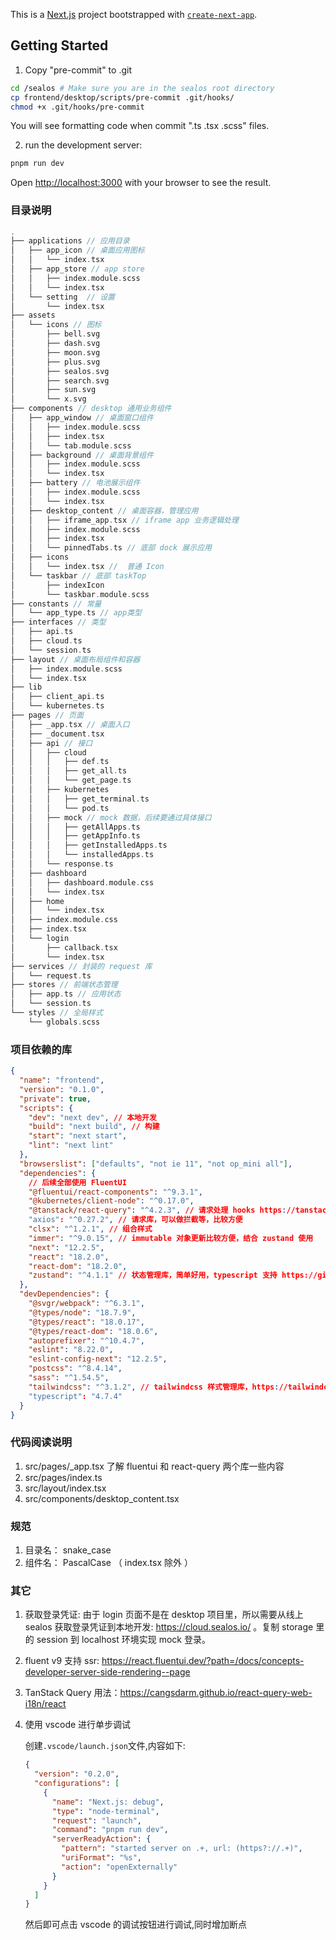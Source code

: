 This is a [Next.js](https://nextjs.org/) project bootstrapped with [`create-next-app`](https://github.com/vercel/next.js/tree/canary/packages/create-next-app).

## Getting Started

1.  Copy "pre-commit" to .git

```bash
cd /sealos # Make sure you are in the sealos root directory
cp frontend/desktop/scripts/pre-commit .git/hooks/
chmod +x .git/hooks/pre-commit
```

You will see formatting code when commit ".ts .tsx .scss" files.

2. run the development server:

```bash
pnpm run dev
```

Open [http://localhost:3000](http://localhost:3000) with your browser to see the result.

### 目录说明

```c
.
├── applications // 应用目录
│   ├── app_icon // 桌面应用图标
│   │   └── index.tsx
│   ├── app_store // app store
│   │   ├── index.module.scss
│   │   └── index.tsx
│   └── setting  // 设置
│       └── index.tsx
├── assets
│   └── icons // 图标
│       ├── bell.svg
│       ├── dash.svg
│       ├── moon.svg
│       ├── plus.svg
│       ├── sealos.svg
│       ├── search.svg
│       ├── sun.svg
│       └── x.svg
├── components // desktop 通用业务组件
│   ├── app_window // 桌面窗口组件
│   │   ├── index.module.scss
│   │   ├── index.tsx
│   │   └── tab.module.scss
│   ├── background // 桌面背景组件
│   │   ├── index.module.scss
│   │   └── index.tsx
│   ├── battery // 电池展示组件
│   │   ├── index.module.scss
│   │   └── index.tsx
│   ├── desktop_content // 桌面容器，管理应用
│   │   ├── iframe_app.tsx // iframe app 业务逻辑处理
│   │   ├── index.module.scss
│   │   ├── index.tsx
│   │   └── pinnedTabs.ts // 底部 dock 展示应用
│   ├── icons
│   │   └── index.tsx //  普通 Icon
│   └── taskbar // 底部 taskTop
│       ├── indexIcon
│       └── taskbar.module.scss
├── constants // 常量
│   └── app_type.ts // app类型
├── interfaces // 类型
│   ├── api.ts
│   ├── cloud.ts
│   └── session.ts
├── layout // 桌面布局组件和容器
│   ├── index.module.scss
│   └── index.tsx
├── lib
│   ├── client_api.ts
│   └── kubernetes.ts
├── pages // 页面
│   ├── _app.tsx // 桌面入口
│   ├── _document.tsx
│   ├── api // 接口
│   │   ├── cloud
│   │   │   ├── def.ts
│   │   │   ├── get_all.ts
│   │   │   └── get_page.ts
│   │   ├── kubernetes
│   │   │   ├── get_terminal.ts
│   │   │   └── pod.ts
│   │   ├── mock // mock 数据，后续要通过具体接口
│   │   │   ├── getAllApps.ts
│   │   │   ├── getAppInfo.ts
│   │   │   ├── getInstalledApps.ts
│   │   │   └── installedApps.ts
│   │   └── response.ts
│   ├── dashboard
│   │   ├── dashboard.module.css
│   │   └── index.tsx
│   ├── home
│   │   └── index.tsx
│   ├── index.module.css
│   ├── index.tsx
│   └── login
│       ├── callback.tsx
│       └── index.tsx
├── services // 封装的 request 库
│   └── request.ts
├── stores // 前端状态管理
│   ├── app.ts // 应用状态
│   └── session.ts
└── styles // 全局样式
    └── globals.scss
```

### 项目依赖的库

```json
{
  "name": "frontend",
  "version": "0.1.0",
  "private": true,
  "scripts": {
    "dev": "next dev", // 本地开发
    "build": "next build", // 构建
    "start": "next start",
    "lint": "next lint"
  },
  "browserslist": ["defaults", "not ie 11", "not op_mini all"],
  "dependencies": {
    // 后续全部使用 FluentUI
    "@fluentui/react-components": "^9.3.1",
    "@kubernetes/client-node": "^0.17.0",
    "@tanstack/react-query": "^4.2.3", // 请求处理 hooks https://tanstack.com/query/v4
    "axios": "^0.27.2", // 请求库，可以做拦截等，比较方便
    "clsx": "^1.2.1", // 组合样式
    "immer": "^9.0.15", // immutable 对象更新比较方便，结合 zustand 使用
    "next": "12.2.5",
    "react": "18.2.0",
    "react-dom": "18.2.0",
    "zustand": "^4.1.1" // 状态管理库，简单好用，typescript 支持 https://github.com/pmndrs/zustand
  },
  "devDependencies": {
    "@svgr/webpack": "^6.3.1",
    "@types/node": "18.7.9",
    "@types/react": "18.0.17",
    "@types/react-dom": "18.0.6",
    "autoprefixer": "^10.4.7",
    "eslint": "8.22.0",
    "eslint-config-next": "12.2.5",
    "postcss": "^8.4.14",
    "sass": "^1.54.5",
    "tailwindcss": "^3.1.2", // tailwindcss 样式管理库，https://tailwindcss.com/docs
    "typescript": "4.7.4"
  }
}
```

### 代码阅读说明

1. src/pages/\_app.tsx 了解 fluentui 和 react-query 两个库一些内容
2. src/pages/index.ts
3. src/layout/index.tsx
4. src/components/desktop_content.tsx

### 规范

1. 目录名： snake_case
2. 组件名： PascalCase （ index.tsx 除外 ）

### 其它

1. 获取登录凭证: 由于 login 页面不是在 desktop 项目里，所以需要从线上 sealos 获取登录凭证到本地开发: https://cloud.sealos.io/ 。复制 storage 里的 session 到 localhost 环境实现 mock 登录。

2. fluent v9 支持 ssr: https://react.fluentui.dev/?path=/docs/concepts-developer-server-side-rendering--page

3. TanStack Query 用法：https://cangsdarm.github.io/react-query-web-i18n/react

4. 使用 vscode 进行单步调试

   创建`.vscode/launch.json`文件,内容如下:

   ```json
   {
     "version": "0.2.0",
     "configurations": [
       {
         "name": "Next.js: debug",
         "type": "node-terminal",
         "request": "launch",
         "command": "pnpm run dev",
         "serverReadyAction": {
           "pattern": "started server on .+, url: (https?://.+)",
           "uriFormat": "%s",
           "action": "openExternally"
         }
       }
     ]
   }
   ```

   然后即可点击 vscode 的调试按钮进行调试,同时增加断点
